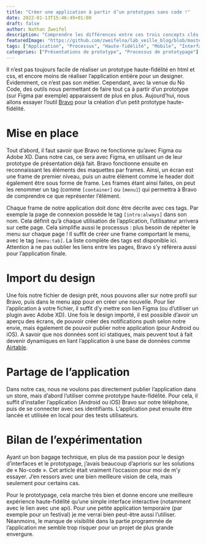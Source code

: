 ```yaml
---
title: "Créer une application à partir d’un prototypes sans code !"
date: 2022-01-13T15:46:49+01:00
draft: false
author: Nathan Zweifel
description: "Comprendre les différences entre ces trois concepts clés."
featuredImage: "https://github.com/zweifelna/lab_veille_blog/blob/master/content/posts/img/cov_5.png?raw=true"
tags: ["Application", "Processus", "Haute-fidélité", "Mobile", "Interface"]
categories: ["Présentations de prototype", "Processus de prototypage"]
---
```


Il n’est pas toujours facile de réaliser un prototype haute-fidélité en html et css, et encore moins de réaliser l’application entière pour un designer. Évidemment, ce n’est pas son métier. Cependant, avec la venue du No Code, des outils nous permettant de faire tout ça à partir d’un prototype (sur Figma par exemple) apparaissent de plus en plus. Aujourd’hui, nous allons essayer l’outil [Bravo](https://www.bravostudio.app/) pour la création d’un petit prototype haute-fidélité.

# Mise en place
Tout d’abord, il faut savoir que Bravo ne fonctionne qu’avec Figma ou Adobe XD. Dans notre cas, ce sera avec Figma, en utilisant un de leur prototype de présentation déjà fait. 
Bravo fonctionne ensuite en reconnaissant les éléments des maquettes par frames. Ainsi, un écran est une frame de premier niveau, puis un autre élément comme le header doit également être sous forme de frame. Les frames étant ainsi faites, on peut les renommer un tag (comme `[container]` ou `[menu]`) qui permettra à Bravo de comprendre ce que représenter l’élément.

Chaque frame de notre application doit donc être décrite avec ces tags. Par exemple la page de connexion possède le tag `[intro:always]` dans son nom. Cela définit qu’à chaque utilisation de l’application, l’utilisateur arrivera sur cette page. Cela simplifie aussi le processus : plus besoin de répéter le menu sur chaque page ! Il suffit de créer une frame comportant le menu, avec le tag `[menu:tab]`. La liste complète des tags est disponible ici. Attention à ne pas oublier les liens entre les pages, Bravo s’y réfèrera aussi pour l’application finale.
# Import du design
Une fois notre fichier de design prêt, nous pouvons aller sur notre profil sur Bravo, puis dans le menu app pour en créer une nouvelle. Pour lier l’application à votre fichier, il suffit d’y mettre son lien Figma (ou d’utiliser un plugin avec Adobe XD). Une fois le design importé, il est possible d’avoir un aperçu des écrans, de pouvoir créer des notifications push selon notre envie, mais également de pouvoir publier notre application (pour Android ou iOS). A savoir que nos données sont ici statiques, mais peuvent tout à fait devenir dynamiques en liant l’application à une base de données comme [Airtable](https://www.airtable.com/).
# Partage de l’application
Dans notre cas, nous ne voulons pas directement publier l’application dans un store, mais d’abord l’utiliser comme prototype haute-fidélité. Pour cela, il suffit d’installer l’application (Android ou iOS) Bravo sur notre téléphone, puis de se connecter avec ses identifiants. L’application peut ensuite être lancée et utilisée en local pour des tests utilisateurs.
# Bilan de l’expérimentation
Ayant un bon bagage technique, en plus de ma passion pour le design d’interfaces et le prototypage, j’avais beaucoup d’aprioris sur les solutions de « No-code ». Cet article était vraiment l’occasion pour moi de m’y essayer. J’en ressors avec une bien meilleure vision de cela, mais seulement pour certains cas. 

Pour le prototypage, cela marche très bien et donne encore une meilleure expérience haute-fidélité qu’une simple interface interactive (notamment avec le lien avec une api). Pour une petite application temporaire (par exemple pour un festival) je me verrai bien peut-être aussi l’utiliser. Néanmoins, le manque de visibilité dans la partie programmée de l’application me semble trop risquer pour un projet de plus grande envergure.


